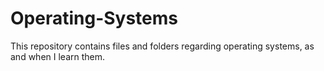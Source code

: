 Operating-Systems
=================
This repository contains files and folders regarding operating systems, as and when I learn them.
